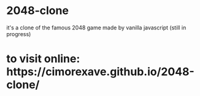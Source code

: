 # 2048-clone
it's a clone of the famous 2048 game made by vanilla javascript (still in progress)

<h1>to visit online:  https://cimorexave.github.io/2048-clone/ </h1>
